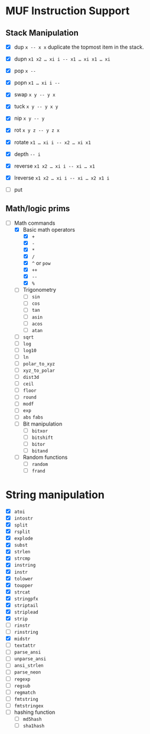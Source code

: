 # MUF Instruction Support

## Stack Manipulation

* [x] dup `x -- x x` duplicate the topmost item in the stack.
* [x] dupn `x1 x2 … xi i -- x1 … xi x1 … xi`
* [x] pop `x -- `
* [x] popn `x1 … xi i -- `
* [x] swap `x y -- y x`
* [x] tuck `x y -- y x y`
* [x] nip `x y -- y`
* [x] rot `x y z -- y z x`
* [x] rotate `x1 … xi i -- x2 … xi x1`
* [x] depth `-- i`
* [x] reverse `x1 x2 … xi i -- xi … x1`
* [x] lreverse `x1 x2 … xi i -- xi … x2 x1 i`
* [ ] put


## Math/logic prims

* [ ] Math commands
    * [x] Basic math operators
        * [x] `+`
        * [x] `-` 
        * [x] `*`
        * [x] `/`
        * [x] `^` or `pow`
        * [x] `++`
        * [x] `--`
        * [x] `%`
    * [ ] Trigonometry
        * [ ] `sin`
        * [ ] `cos`
        * [ ] `tan`
        * [ ] `asin`
        * [ ] `acos`
        * [ ] `atan` 
    * [ ] `sqrt`
    * [ ] `log`
    * [ ] `log10`
    * [ ] `ln`
    * [ ] `polar_to_xyz`
    * [ ] `xyz_to_polar`
    * [ ] `dist3d`
    * [ ] `ceil`
    * [ ] `floor`
    * [ ] `round`
    * [ ] `modf`
    * [ ] `exp`
    * [ ] `abs` `fabs`
    * [ ] Bit manipulation
        * [ ] `bitxor`
        * [ ] `bitshift`
        * [ ] `bitor`
        * [ ] `bitand`
    * [ ] Random functions
      * [ ] `random`
      * [ ] `frand`

# String manipulation

* [x] `atoi`
* [x] `intostr`
* [x] `split`
* [x] `rsplit`
* [x] `explode`
* [x] `subst`
* [x] `strlen`
* [x] `strcmp`
* [x] `instring`
* [x] `instr`
* [x] `tolower`
* [x] `toupper`
* [x] `strcat`
* [x] `stringpfx`
* [x] `striptail`
* [x] `striplead`
* [x] `strip`
* [ ] `rinstr`
* [ ] `rinstring`
* [x] `midstr`
* [ ] `textattr`
* [ ] `parse_ansi`
* [ ] `unparse_ansi`
* [ ] `ansi_strlen`
* [ ] `parse_neon`
* [ ] `regexp`
* [ ] `regsub`
* [ ] `regmatch`
* [ ] `fmtstring`
* [ ] `fmtstringex`
* [ ] hashing function
    * [ ] `md5hash`
    * [ ] `sha1hash`

